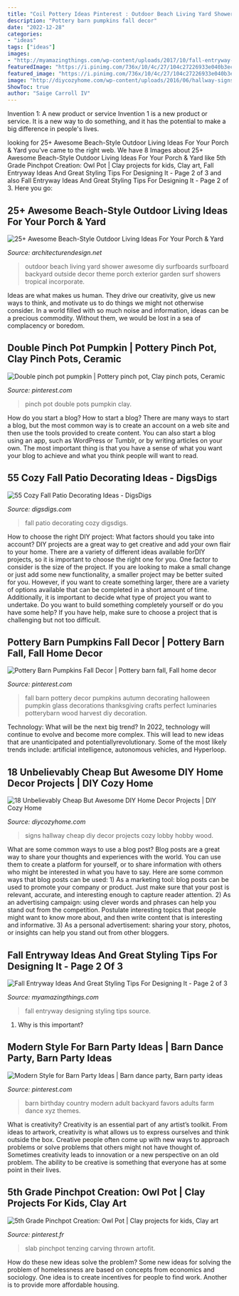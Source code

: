 ```yaml
---
title: "Coil Pottery Ideas Pinterest : Outdoor Beach Living Yard Shower Awesome Diy Surfboards Surfboard Backyard Outside Decor Theme Porch Exterior Garden Surf Showers Tropical Incorporate"
description: "Pottery barn pumpkins fall decor"
date: "2022-12-28"
categories:
- "ideas"
tags: ["ideas"]
images:
- "http://myamazingthings.com/wp-content/uploads/2017/10/fall-entryway-7-.jpg"
featuredImage: "https://i.pinimg.com/736x/10/4c/27/104c27226933e040b3ec41c742c85178--fall-harvest-autumn-fall.jpg"
featured_image: "https://i.pinimg.com/736x/10/4c/27/104c27226933e040b3ec41c742c85178--fall-harvest-autumn-fall.jpg"
image: "http://diycozyhome.com/wp-content/uploads/2016/06/hallway-signs.jpg"
ShowToc: true
author: "Saige Carroll IV"
---
```



Invention 1: A new product or service
Invention 1 is a new product or service. It is a new way to do something, and it has the potential to make a big difference in people's lives.

	

		
looking for 25+ Awesome Beach-Style Outdoor Living Ideas For Your Porch &amp; Yard you've came to the right web. We have 8 Images about 25+ Awesome Beach-Style Outdoor Living Ideas For Your Porch &amp; Yard like 5th Grade Pinchpot Creation: Owl Pot | Clay projects for kids, Clay art, Fall Entryway Ideas And Great Styling Tips For Designing It - Page 2 of 3 and also Fall Entryway Ideas And Great Styling Tips For Designing It - Page 2 of 3. Here you go:
		
    
## 25+ Awesome Beach-Style Outdoor Living Ideas For Your Porch &amp; Yard

<img loading=lazy src="http://cdn.architecturendesign.net/wp-content/uploads/2015/07/AD-Beach-Style-Outdoor-Living-Ideas-17.jpg" onerror="this.onerror=null;this.src='https://tse2.mm.bing.net/th?id=OIP.f4KXxdrTKzKC686p1PpgbAHaJ4&amp;pid=15.1';" alt="25+ Awesome Beach-Style Outdoor Living Ideas For Your Porch &amp; Yard">

_Source: architecturendesign.net_

>outdoor beach living yard shower awesome diy surfboards surfboard backyard outside decor theme porch exterior garden surf showers tropical incorporate. 

	

Ideas are what makes us human. They drive our creativity, give us new ways to think, and motivate us to do things we might not otherwise consider. In a world filled with so much noise and information, ideas can be a precious commodity. Without them, we would be lost in a sea of complacency or boredom.

    
## Double Pinch Pot Pumpkin | Pottery Pinch Pot, Clay Pinch Pots, Ceramic

<img loading=lazy src="https://i.pinimg.com/736x/65/cb/67/65cb6743d3fb0d6aa3a16005bc0a8b7a.jpg" onerror="this.onerror=null;this.src='https://tse2.mm.bing.net/th?id=OIP.b8yQy2u3fKz4VFh77E_V-gHaJ6&amp;pid=15.1';" alt="Double pinch pot pumpkin | Pottery pinch pot, Clay pinch pots, Ceramic">

_Source: pinterest.com_

>pinch pot double pots pumpkin clay. 

	

How do you start a blog?
How to start a blog? There are many ways to start a blog, but the most common way is to create an account on a web site and then use the tools provided to create content. You can also start a blog using an app, such as WordPress or Tumblr, or by writing articles on your own. The most important thing is that you have a sense of what you want your blog to achieve and what you think people will want to read.

    
## 55 Cozy Fall Patio Decorating Ideas - DigsDigs

<img loading=lazy src="https://www.digsdigs.com/photos/2013/08/40-cozy-fall-patio-decorating-ideas-4.jpg" onerror="this.onerror=null;this.src='https://tse3.mm.bing.net/th?id=OIP.iVGbLvai40WOqOZaE_dlWAHaJ4&amp;pid=15.1';" alt="55 Cozy Fall Patio Decorating Ideas - DigsDigs">

_Source: digsdigs.com_

>fall patio decorating cozy digsdigs. 

	

How to choose the right DIY project: What factors should you take into account?
DIY projects are a great way to get creative and add your own flair to your home. There are a variety of different ideas available forDIY projects, so it is important to choose the right one for you. One factor to consider is the size of the project. If you are looking to make a small change or just add some new functionality, a smaller project may be better suited for you. However, if you want to create something larger, there are a variety of options available that can be completed in a short amount of time. Additionally, it is important to decide what type of project you want to undertake. Do you want to build something completely yourself or do you have some help? If you have help, make sure to choose a project that is challenging but not too difficult.

    
## Pottery Barn Pumpkins Fall Decor | Pottery Barn Fall, Fall Home Decor

<img loading=lazy src="https://i.pinimg.com/736x/10/4c/27/104c27226933e040b3ec41c742c85178--fall-harvest-autumn-fall.jpg" onerror="this.onerror=null;this.src='https://tse1.mm.bing.net/th?id=OIP.j58y2nKoKavRD21xIiJsIAHaJ2&amp;pid=15.1';" alt="Pottery Barn Pumpkins Fall Decor | Pottery barn fall, Fall home decor">

_Source: pinterest.com_

>fall barn pottery decor pumpkins autumn decorating halloween pumpkin glass decorations thanksgiving crafts perfect luminaries potterybarn wood harvest diy decoration. 

	

Technology: What will be the next big trend?
In 2022, technology will continue to evolve and become more complex. This will lead to new ideas that are unanticipated and potentiallyrevolutionary. Some of the most likely trends include: artificial intelligence, autonomous vehicles, and Hyperloop.

    
## 18 Unbelievably Cheap But Awesome DIY Home Decor Projects | DIY Cozy Home

<img loading=lazy src="http://diycozyhome.com/wp-content/uploads/2016/06/hallway-signs.jpg" onerror="this.onerror=null;this.src='https://tse3.mm.bing.net/th?id=OIP.WK8xketsEFEGkRZhZe0H6gHaLH&amp;pid=15.1';" alt="18 Unbelievably Cheap But Awesome DIY Home Decor Projects | DIY Cozy Home">

_Source: diycozyhome.com_

>signs hallway cheap diy decor projects cozy lobby hobby wood. 

	

What are some common ways to use a blog post?
Blog posts are a great way to share your thoughts and experiences with the world. You can use them to create a platform for yourself, or to share information with others who might be interested in what you have to say. Here are some common ways that blog posts can be used: 1) As a marketing tool: blog posts can be used to promote your company or product. Just make sure that your post is relevant, accurate, and interesting enough to capture reader attention. 2) As an advertising campaign: using clever words and phrases can help you stand out from the competition. Postulate interesting topics that people might want to know more about, and then write content that is interesting and informative. 3) As a personal advertisement: sharing your story, photos, or insights can help you stand out from other bloggers.

    
## Fall Entryway Ideas And Great Styling Tips For Designing It - Page 2 Of 3

<img loading=lazy src="http://myamazingthings.com/wp-content/uploads/2017/10/fall-entryway-7-.jpg" onerror="this.onerror=null;this.src='https://tse4.mm.bing.net/th?id=OIP.lvyOdZ7yw-Zs65BP5EsxewDZEf&amp;pid=15.1';" alt="Fall Entryway Ideas And Great Styling Tips For Designing It - Page 2 of 3">

_Source: myamazingthings.com_

>fall entryway designing styling tips source. 

	

1) Why is this important?

    
## Modern Style For Barn Party Ideas | Barn Dance Party, Barn Party Ideas

<img loading=lazy src="https://i.pinimg.com/736x/7d/79/64/7d79646dc6882f09656c2a23d9e22d2c--backyard-birthday-party-for-adults-party-favors-for-adults.jpg" onerror="this.onerror=null;this.src='https://tse4.mm.bing.net/th?id=OIP.q8JVkGdtxlp5FwyDJ0g7cQHaLE&amp;pid=15.1';" alt="Modern Style for Barn Party Ideas | Barn dance party, Barn party ideas">

_Source: pinterest.com_

>barn birthday country modern adult backyard favors adults farm dance xyz themes. 

	

What is creativity?
Creativity is an essential part of any artist’s toolkit. From ideas to artwork, creativity is what allows us to express ourselves and think outside the box. Creative people often come up with new ways to approach problems or solve problems that others might not have thought of. Sometimes creativity leads to innovation or a new perspective on an old problem. The ability to be creative is something that everyone has at some point in their lives.

    
## 5th Grade Pinchpot Creation: Owl Pot | Clay Projects For Kids, Clay Art

<img loading=lazy src="https://i.pinimg.com/736x/c6/70/95/c67095bcba262fd4361f55f0efdc2d3d--th-grades-clay-projects.jpg" onerror="this.onerror=null;this.src='https://tse1.mm.bing.net/th?id=OIP.TMZYFE4ASgYe9XcG8Hwm6gHaJ3&amp;pid=15.1';" alt="5th Grade Pinchpot Creation: Owl Pot | Clay projects for kids, Clay art">

_Source: pinterest.fr_

>slab pinchpot tenzing carving thrown artofit. 

	

How do these new ideas solve the problem?
Some new ideas for solving the problem of homelessness are based on concepts from economics and sociology. One idea is to create incentives for people to find work. Another is to provide more affordable housing.

